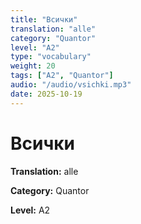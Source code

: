 ```yaml
---
title: "Всички"
translation: "alle"
category: "Quantor"
level: "A2"
type: "vocabulary"
weight: 20
tags: ["A2", "Quantor"]
audio: "/audio/vsichki.mp3"
date: 2025-10-19
---
```


# Всички

**Translation:** alle

**Category:** Quantor

**Level:** A2

